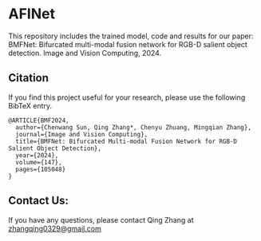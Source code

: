 # AFINet

This repository includes the trained model, code and results for our paper:   
BMFNet: Bifurcated multi-modal fusion network for RGB-D salient object detection. Image and Vision Computing, 2024.   

## Citation    
If you find this project useful for your research, please use the following BibTeX entry.  
```
@ARTICLE{BMF2024,
  author={Chenwang Sun, Qing Zhang*, Chenyu Zhuang, Mingqian Zhang},
  journal={Image and Vision Computing}, 
  title={BMFNet: Bifurcated Multi-modal Fusion Network for RGB-D Salient Object Detection}, 
  year={2024},
  volume={147},
  pages={105048}
}
```

## Contact Us:  
If you have any questions, please contact Qing Zhang at zhangqing0329@gmail.com

